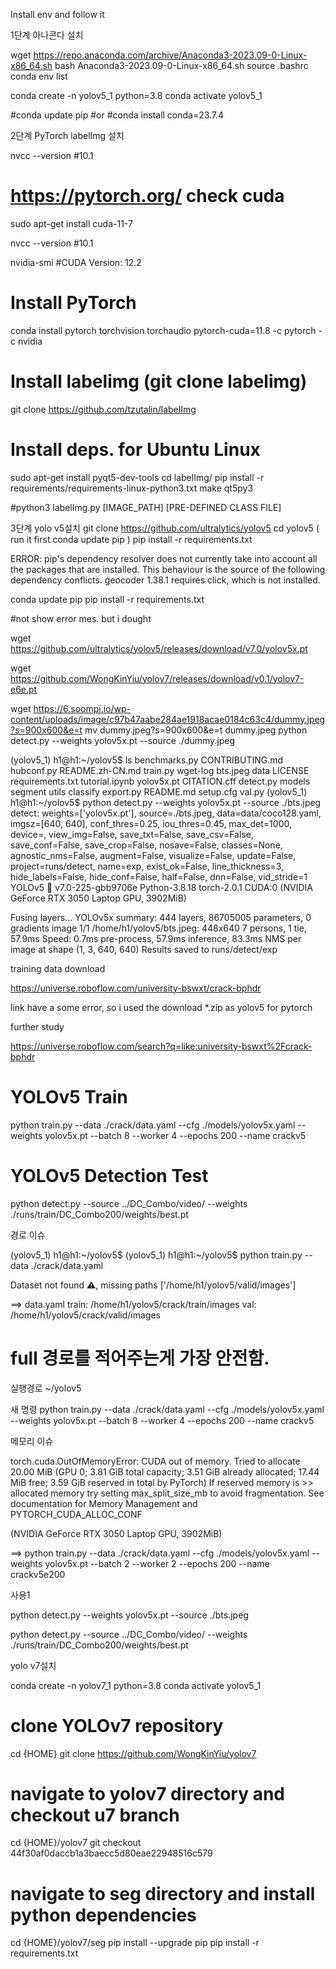 

Install env and follow it

1단계 아나콘다 설치

wget https://repo.anaconda.com/archive/Anaconda3-2023.09-0-Linux-x86_64.sh
bash Anaconda3-2023.09-0-Linux-x86_64.sh
source .bashrc
conda env list

conda create -n yolov5_1 python=3.8
conda activate yolov5_1


#conda update pip
#or 
#conda install conda=23.7.4

2단계 PyTorch labelImg 설치

nvcc --version
#10.1

# https://pytorch.org/  check cuda

sudo apt-get install cuda-11-7

nvcc --version
#10.1

nvidia-smi
#CUDA Version: 12.2

# Install PyTorch
conda install pytorch torchvision torchaudio pytorch-cuda=11.8 -c pytorch -c nvidia

# Install labelimg (git clone labelimg)
git clone https://github.com/tzutalin/labelImg

# Install deps.  for Ubuntu Linux
sudo apt-get install pyqt5-dev-tools
cd labelImg/
pip install -r requirements/requirements-linux-python3.txt
make qt5py3

#python3 labelImg.py [IMAGE_PATH] [PRE-DEFINED CLASS FILE]


3단계 yolo v5설치
git clone https://github.com/ultralytics/yolov5
cd yolov5
( run it first conda update pip )
pip install -r requirements.txt  

ERROR: pip's dependency resolver does not currently take into account all the packages that are installed. This behaviour is the source of the following dependency conflicts.
geocoder 1.38.1 requires click, which is not installed.

conda update pip
pip install -r requirements.txt 

#not show error mes. but i dought

wget https://github.com/ultralytics/yolov5/releases/download/v7.0/yolov5x.pt

wget https://github.com/WongKinYiu/yolov7/releases/download/v0.1/yolov7-e6e.pt

wget https://6.soompi.io/wp-content/uploads/image/c97b47aabe284ae1918acae0184c63c4/dummy.jpeg?s=900x600&e=t
mv dummy.jpeg?s=900x600&e=t dummy.jpeg
python detect.py --weights yolov5x.pt --source ./dummy.jpeg



(yolov5_1) h1@h1:~/yolov5$ ls
benchmarks.py  CONTRIBUTING.md  hubconf.py  README.zh-CN.md   train.py        wget-log
bts.jpeg       data             LICENSE     requirements.txt  tutorial.ipynb  yolov5x.pt
CITATION.cff   detect.py        models      segment           utils
classify       export.py        README.md   setup.cfg         val.py
(yolov5_1) h1@h1:~/yolov5$ python detect.py --weights yolov5x.pt --source ./bts.jpeg
detect: weights=['yolov5x.pt'], source=./bts.jpeg, data=data/coco128.yaml, imgsz=[640, 640], conf_thres=0.25, iou_thres=0.45, max_det=1000, device=, view_img=False, save_txt=False, save_csv=False, save_conf=False, save_crop=False, nosave=False, classes=None, agnostic_nms=False, augment=False, visualize=False, update=False, project=runs/detect, name=exp, exist_ok=False, line_thickness=3, hide_labels=False, hide_conf=False, half=False, dnn=False, vid_stride=1
YOLOv5 🚀 v7.0-225-gbb9706e Python-3.8.18 torch-2.0.1 CUDA:0 (NVIDIA GeForce RTX 3050 Laptop GPU, 3902MiB)

Fusing layers... 
YOLOv5x summary: 444 layers, 86705005 parameters, 0 gradients
image 1/1 /home/h1/yolov5/bts.jpeg: 448x640 7 persons, 1 tie, 57.9ms
Speed: 0.7ms pre-process, 57.9ms inference, 83.3ms NMS per image at shape (1, 3, 640, 640)
Results saved to runs/detect/exp



training data download

https://universe.roboflow.com/university-bswxt/crack-bphdr


link have a some error, so i used the download *.zip as yolov5 for pytorch


further study

https://universe.roboflow.com/search?q=like:university-bswxt%2Fcrack-bphdr


# YOLOv5 Train
python train.py --data ./crack/data.yaml --cfg ./models/yolov5x.yaml --weights yolov5x.pt --batch 8 --worker 4 --epochs 200 --name crackv5

# YOLOv5 Detection Test
python detect.py --source ../DC_Combo/video/ --weights ./runs/train/DC_Combo200/weights/best.pt



경로 이슈


(yolov5_1) h1@h1:~/yolov5$ (yolov5_1) h1@h1:~/yolov5$ python train.py --data ./crack/data.yaml

Dataset not found ⚠️, missing paths ['/home/h1/yolov5/valid/images']


==>
data.yaml
train: /home/h1/yolov5/crack/train/images
val: /home/h1/yolov5/crack/valid/images

# full 경로를 적어주는게 가장 안전함.
실행경로
~/yolov5

새 명령
python train.py --data ./crack/data.yaml --cfg ./models/yolov5x.yaml --weights yolov5x.pt --batch 8 --worker 4 --epochs 200 --name crackv5


메모리 이슈


torch.cuda.OutOfMemoryError: CUDA out of memory. Tried to allocate 20.00 MiB (GPU 0; 3.81 GiB total capacity; 3.51 GiB already allocated; 17.44 MiB free; 3.59 GiB reserved in total by PyTorch) If reserved memory is >> allocated memory try setting max_split_size_mb to avoid fragmentation.  See documentation for Memory Management and PYTORCH_CUDA_ALLOC_CONF

(NVIDIA GeForce RTX 3050 Laptop GPU, 3902MiB)

==>
python train.py --data ./crack/data.yaml --cfg ./models/yolov5x.yaml --weights yolov5x.pt --batch 2 --worker 2 --epochs 200 --name crackv5e200


사용1

python detect.py --weights yolov5x.pt --source ./bts.jpeg

python detect.py --source ../DC_Combo/video/ --weights ./runs/train/DC_Combo200/weights/best.pt



yolo v7설치

conda create -n yolov7_1 python=3.8
conda activate yolov5_1


# clone YOLOv7 repository
cd {HOME}
git clone https://github.com/WongKinYiu/yolov7

# navigate to yolov7 directory and checkout u7 branch
cd {HOME}/yolov7
git checkout 44f30af0daccb1a3baecc5d80eae22948516c579

# navigate to seg directory and install python dependencies
cd {HOME}/yolov7/seg
pip install --upgrade pip
pip install -r requirements.txt

